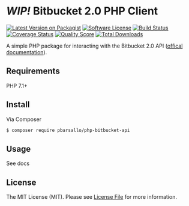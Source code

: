 # *WIP!* Bitbucket 2.0 PHP Client

[![Latest Version on Packagist][ico-version]][link-packagist]
[![Software License][ico-license]](LICENSE.md)
[![Build Status][ico-travis]][link-travis]
[![Coverage Status][ico-scrutinizer]][link-scrutinizer]
[![Quality Score][ico-code-quality]][link-code-quality]
[![Total Downloads][ico-downloads]][link-downloads]

A simple PHP package for interacting with the Bitbucket 2.0 API ([offical documentation](https://developer.atlassian.com/bitbucket/api/2/reference/)).

## Requirements

PHP 7.1+

## Install

Via Composer

``` bash
$ composer require pbarsallo/php-bitbucket-api
```

## Usage

See docs

## License

The MIT License (MIT). Please see [License File](LICENSE.md) for more information.

[ico-version]: https://img.shields.io/packagist/v/pbarsallo/php-bitbucket-api.svg?style=flat-square
[ico-license]: https://img.shields.io/badge/license-MIT-brightgreen.svg?style=flat-square
[ico-travis]: https://img.shields.io/travis/pbarsallo/php-bitbucket-api/master.svg?style=flat-square
[ico-scrutinizer]: https://img.shields.io/scrutinizer/coverage/g/pbarsallo/php-bitbucket-api.svg?style=flat-square
[ico-code-quality]: https://img.shields.io/scrutinizer/g/pbarsallo/php-bitbucket-api.svg?style=flat-square
[ico-downloads]: https://img.shields.io/packagist/dt/pbarsallo/php-bitbucket-api.svg?style=flat-square

[link-packagist]: https://packagist.org/packages/pbarsallo/php-bitbucket-api
[link-travis]: https://travis-ci.org/pbarsallo/php-bitbucket-api
[link-scrutinizer]: https://scrutinizer-ci.com/g/pbarsallo/php-bitbucket-api/code-structure
[link-code-quality]: https://scrutinizer-ci.com/g/pbarsallo/php-bitbucket-api
[link-downloads]: https://packagist.org/packages/pbarsallo/php-bitbucket-api
[link-author]: https://github.com/pbarsallo
[link-contributors]: ../../contributors
